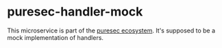 # puresec-handler-mock

This microservice is part of the [puresec ecosystem](https://github.com/fhopeman/puresec-master). It's supposed to be a mock implementation of handlers.
